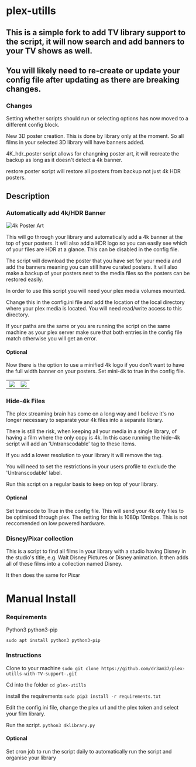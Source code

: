# plex-utills
## This is a simple fork to add TV library support to the script, it will now search and add banners to your TV shows as well.
## You will likely need to re-create or update your config file after updating as there are breaking changes. 
### Changes
Setting whether scripts should run or selecting options has now moved to a different config block. 

New 3D poster creation. This is done by library only at the moment. So all films in your selected 3D library will have banners added. 

4K_hdr_poster script allows for changning poster art, it will recreate the backup as long as it doesn't detect a 4k banner. 

restore poster script will restore all posters from backup not just 4k HDR posters. 

## Description
### Automatically add 4k/HDR Banner

![4k Poster Art](https://github.com/jkirkcaldy/plex-utills/blob/master/img/library_update_sm.gif?raw=true)

This will go through your library and automatically add a 4k banner at the top of your posters. It will also add a HDR logo so you can easily see which of your files are HDR at a glance. This can be disabled in the config file.

The script will download the poster that you have set for your media and add the banners meaning you can still have curated posters. It will also make a backup of your posters next to the media files so the posters can be restored easily.

In order to use this script you will need your plex media volumes mounted. 

Change this in the config.ini file and add the location of the local directory where your plex media is located. You will need read/write access to this directory. 

If your paths are the same or you are running the script on the same machine as your plex server make sure that both entries in the config file match otherwise you will get an error. 
 
#### Optional
Now there is the option to use a minified 4k logo if you don't want to have the full width banner on your posters. Set mini-4k to true in the config file. 

<table><tr><td><img src='https://github.com/jkirkcaldy/plex-utills/blob/master/img/4k-example.png?raw=true'></td><td><img src='https://github.com/jkirkcaldy/plex-utills/blob/master/img/mini-4k-example.png?raw=true'></td></tr></table>


### Hide-4k Files
The plex streaming brain has come on a long way and I believe it's no longer necessary to separate your 4k files into a separate library. 

There is still the risk, when keeping all your media in a single library, of having a film where the only copy is 4k. In this case running the hide-4k script will add an 'Untranscodable' tag to these items.

If you add a lower resolution to your library it will remove the tag. 

You will need to set the restrictions in your users profile to exclude the 'Untranscodable' label.

Run this script on a regular basis to keep on top of your library. 

#### Optional
Set transcode to True in the config file. This will send your 4k only files to be optimised through plex. The setting for this is 1080p 10mbps. This is not reccomended on low powered hardware. 


### Disney/Pixar collection
This is a script to find all films in your library with a studio having Disney in the studio's title, e.g. Walt Disney Pictures or Disney animation. It then adds all of these films into a collection named Disney. 

It then does the same for Pixar

# Manual Install
### Requirements
Python3
python3-pip

`sudo apt install python3 python3-pip`

### Instructions
Clone to your machine
`sudo git clone https://github.com/dr3am37/plex-utills-with-TV-support-.git`

Cd into the folder
`cd plex-utills`

install the requirements 
`sudo pip3 install -r requirements.txt`

Edit the config.ini file, change the plex url and the plex token and select your film library. 

Run the script. 
`python3 4klibrary.py`

#### Optional
Set cron job to run the script daily to automatically run the script and organise your library
